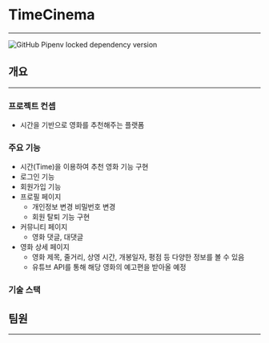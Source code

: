 # TimeCinema
---
![GitHub Pipenv locked dependency version](https://img.shields.io/github/pipenv/locked/dependency-version/oth54477/TimeCinema/dev/Python)
## 개요
---
### 프로젝트 컨셉
- 시간을 기반으로 영화를 추천해주는 플랫폼

### 주요 기능
- 시간(Time)을 이용하여 추천 영화 기능 구현
- 로그인 기능
- 회원가입 기능
- 프로필 페이지
    - 개인정보 변경 비밀번호 변경
    - 회원 탈퇴 기능 구현
- 커뮤니티 페이지
    - 영화 댓글, 대댓글
- 영화 상세 페이지
    - 영화 제목, 줄거리, 상영 시간, 개봉일자, 평점 등 다양한 정보를 볼 수 있음
    - 유튜브 API를 통해 해당 영화의 예고편을 받아올 예정

### 기술 스택


## 팀원
---
